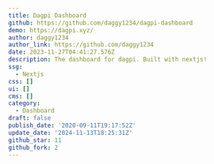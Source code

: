 ```yaml
---
title: Dagpi Dashboard
github: https://github.com/daggy1234/dagpi-dashboard
demo: https://dagpi.xyz/
author: daggy1234
author_link: https://github.com/daggy1234
date: 2023-11-27T04:41:27.576Z
description: The dashboard for dagpi. Built with nextjs!
ssg:
  - Nextjs
css: []
ui: []
cms: []
category:
  - Dashboard
draft: false
publish_date: '2020-09-11T19:17:52Z'
update_date: '2024-11-13T18:25:31Z'
github_star: 11
github_fork: 2
---
```

